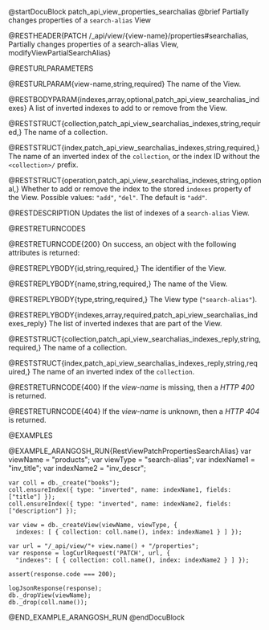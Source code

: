 @startDocuBlock patch_api_view_properties_searchalias
@brief Partially changes properties of a `search-alias` View

@RESTHEADER{PATCH /_api/view/{view-name}/properties#searchalias, Partially changes properties of a search-alias View, modifyViewPartialSearchAlias}

@RESTURLPARAMETERS

@RESTURLPARAM{view-name,string,required}
The name of the View.

@RESTBODYPARAM{indexes,array,optional,patch_api_view_searchalias_indexes}
A list of inverted indexes to add to or remove from the View.

@RESTSTRUCT{collection,patch_api_view_searchalias_indexes,string,required,}
The name of a collection.

@RESTSTRUCT{index,patch_api_view_searchalias_indexes,string,required,}
The name of an inverted index of the `collection`, or the index ID without
the `<collection>/` prefix.

@RESTSTRUCT{operation,patch_api_view_searchalias_indexes,string,optional,}
Whether to add or remove the index to the stored `indexes` property of the View.
Possible values: `"add"`, `"del"`. The default is `"add"`.

@RESTDESCRIPTION
Updates the list of indexes of a `search-alias` View.

@RESTRETURNCODES

@RESTRETURNCODE{200}
On success, an object with the following attributes is returned:

@RESTREPLYBODY{id,string,required,}
The identifier of the View.

@RESTREPLYBODY{name,string,required,}
The name of the View.

@RESTREPLYBODY{type,string,required,}
The View type (`"search-alias"`).

@RESTREPLYBODY{indexes,array,required,patch_api_view_searchalias_indexes_reply}
The list of inverted indexes that are part of the View.

@RESTSTRUCT{collection,patch_api_view_searchalias_indexes_reply,string,required,}
The name of a collection.

@RESTSTRUCT{index,patch_api_view_searchalias_indexes_reply,string,required,}
The name of an inverted index of the `collection`.

@RESTRETURNCODE{400}
If the *view-name* is missing, then a *HTTP 400* is returned.

@RESTRETURNCODE{404}
If the *view-name* is unknown, then a *HTTP 404* is returned.

@EXAMPLES

@EXAMPLE_ARANGOSH_RUN{RestViewPatchPropertiesSearchAlias}
    var viewName = "products";
    var viewType = "search-alias";
    var indexName1 = "inv_title";
    var indexName2 = "inv_descr";

    var coll = db._create("books");
    coll.ensureIndex({ type: "inverted", name: indexName1, fields: ["title"] });
    coll.ensureIndex({ type: "inverted", name: indexName2, fields: ["description"] });

    var view = db._createView(viewName, viewType, {
      indexes: [ { collection: coll.name(), index: indexName1 } ] });

    var url = "/_api/view/"+ view.name() + "/properties";
    var response = logCurlRequest('PATCH', url, {
      "indexes": [ { collection: coll.name(), index: indexName2 } ] });

    assert(response.code === 200);

    logJsonResponse(response);
    db._dropView(viewName);
    db._drop(coll.name());
@END_EXAMPLE_ARANGOSH_RUN
@endDocuBlock
